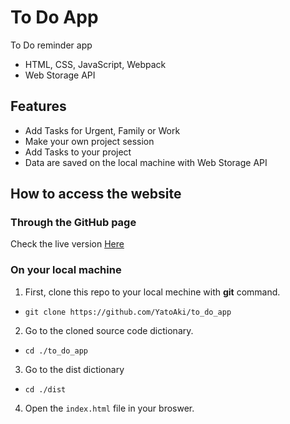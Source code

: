 # To Do App

To Do reminder app

* HTML, CSS, JavaScript, Webpack
* Web Storage API

## Features

* Add Tasks for Urgent, Family or Work
* Make your own project session
* Add Tasks to your project
* Data are saved on the local machine with Web Storage API

## How to access the website

### Through the GitHub page

Check the live version <a href="https://github.com/YatoAki/tic-tac-toe-js">Here</a>

### On your local machine

1. First, clone this repo to your local mechine with __git__ command.
* `git clone https://github.com/YatoAki/to_do_app`
2. Go to the cloned source code dictionary.
* `cd ./to_do_app`
3. Go to the dist dictionary
* `cd ./dist`
4. Open the `index.html` file in your broswer.
